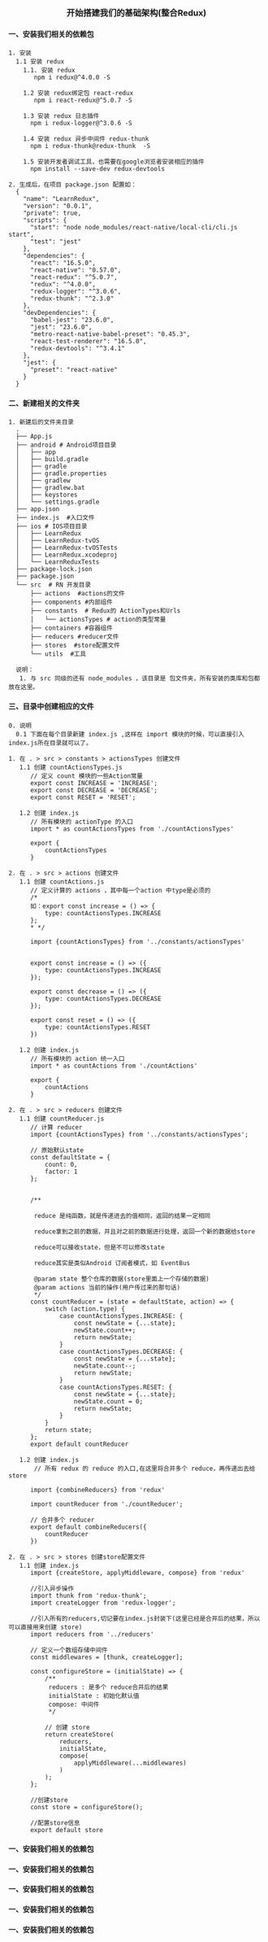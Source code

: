 <div align='center'>
  <h3>开始搭建我们的基础架构(整合Redux)</h3>
</div>
    
#### 一、安装我们相关的依赖包
    1. 安装
      1.1 安装 redux
        1.1. 安装 redux
           npm i redux@^4.0.0 -S
           
        1.2 安装 redux绑定包 react-redux
           npm i react-redux@^5.0.7 -S
        
        1.3 安装 redux 日志插件
          npm i redux-logger@^3.0.6 -S
        
        1.4 安装 redux 异步中间件 redux-thunk
          npm i redux-thunk@redux-thunk  -S
        
        1.5 安装开发者调试工具，也需要在google浏览者安装相应的插件
          npm install --save-dev redux-devtools
    
    2. 生成后，在项目 package.json 配置如：
      {
        "name": "LearnRedux",
        "version": "0.0.1",
        "private": true,
        "scripts": {
          "start": "node node_modules/react-native/local-cli/cli.js start",
          "test": "jest"
        },
        "dependencies": {
          "react": "16.5.0",
          "react-native": "0.57.0",
          "react-redux": "^5.0.7",
          "redux": "^4.0.0",
          "redux-logger": "^3.0.6",
          "redux-thunk": "^2.3.0"
        },
        "devDependencies": {
          "babel-jest": "23.6.0",
          "jest": "23.6.0",
          "metro-react-native-babel-preset": "0.45.3",
          "react-test-renderer": "16.5.0",
          "redux-devtools": "^3.4.1"
        },
        "jest": {
          "preset": "react-native"
        }
      }
         
#### 二、新建相关的文件夹
    1. 新建后的文件夹目录
      .
      ├── App.js
      ├── android # Android项目目录
      │   ├── app
      │   ├── build.gradle
      │   ├── gradle
      │   ├── gradle.properties
      │   ├── gradlew
      │   ├── gradlew.bat
      │   ├── keystores
      │   └── settings.gradle
      ├── app.json
      ├── index.js  #入口文件
      ├── ios # IOS项目目录
      │   ├── LearnRedux
      │   ├── LearnRedux-tvOS
      │   ├── LearnRedux-tvOSTests
      │   ├── LearnRedux.xcodeproj
      │   └── LearnReduxTests
      ├── package-lock.json
      ├── package.json
      └── src  # RN 开发目录
          ├── actions  #actions的文件
          ├── components #内部组件
          ├── constants  # Redux的 ActionTypes和Urls 
          │   └── actionsTypes # action的类型常量
          ├── containers #容器组件
          ├── reducers #reducer文件
          ├── stores  #store配置文件
          └── utils  #工具
          
      说明：
       1. 与 src 同级的还有 node_modules ，该目录是 包文件夹，所有安装的类库和包都放在这里。
       
#### 三、目录中创建相应的文件
    
    0. 说明
      0.1 下面在每个目录新建 index.js ,这样在 import 模块的时候，可以直接引入index.js所在目录就可以了。

    1. 在 . > src > constants > actionsTypes 创建文件
       1.1 创建 countActionsTypes.js   
          // 定义 count 模块的一些Action常量
          export const INCREASE = 'INCREASE';
          export const DECREASE = 'DECREASE';
          export const RESET = 'RESET';
          
       1.2 创建 index.js
          // 所有模块的 actionType 的入口
          import * as countActionsTypes from './countActionsTypes'
          
          export {
              countActionsTypes
          }
          
    2. 在 . > src > actions 创建文件
       1.1 创建 countActions.js
          // 定义计算的 actions ，其中每一个action 中type是必须的
          /*
          如：export const increase = () => {
              type: countActionsTypes.INCREASE
          };
          * */

          import {countActionsTypes} from '../constants/actionsTypes'


          export const increase = () => ({
              type: countActionsTypes.INCREASE
          });

          export const decrease = () => ({
              type: countActionsTypes.DECREASE
          });

          export const reset = () => ({
              type: countActionsTypes.RESET
          })
          
       1.2 创建 index.js
          // 所有模块的 action 统一入口
          import * as countActions from './countActions'
          
          export {
              countActions
          }
          
    2. 在 . > src > reducers 创建文件
       1.1 创建 countReducer.js
          // 计算 reducer
          import {countActionsTypes} from '../constants/actionsTypes';

          // 原始默认state
          const defaultState = {
              count: 0,
              factor: 1
          };


          /**

           reduce 是纯函数，就是传递进去的值相同，返回的结果一定相同

           reduce拿到之前的数据，并且对之前的数据进行处理，返回一个新的数据给store

           reduce可以接收state，但是不可以修改state

           reduce其实是类似Android 订阅者模式，如 EventBus

           @param state 整个仓库的数据(store里面上一个存储的数据)
           @param actions 当前的操作(用户传过来的那句话)
           */
          const countReducer = (state = defaultState, action) => {
              switch (action.type) {
                  case countActionsTypes.INCREASE: {
                      const newState = {...state};
                      newState.count++;
                      return newState;
                  }
                  case countActionsTypes.DECREASE: {
                      const newState = {...state};
                      newState.count--;
                      return newState;
                  }
                  case countActionsTypes.RESET: {
                      const newState = {...state};
                      newState.count = 0;
                      return newState;
                  }
              }
              return state;
          };
          export default countReducer
          
       1.2 创建 index.js
           // 所有 redux 的 reduce 的入口,在这里将合并多个 reduce，再传递出去给 store

          import {combineReducers} from 'redux'

          import countReducer from './countReducer';

          // 合并多个 reducer
          export default combineReducers({
              countReducer
          })
       
    2. 在 . > src > stores 创建store配置文件
       1.1 创建 index.js
          import {createStore, applyMiddleware, compose} from 'redux'

          //引入异步操作
          import thunk from 'redux-thunk';
          import createLogger from 'redux-logger';

          //引入所有的reducers,切记要在index.js封装下(这里已经是合并后的结果，所以可以直接用来创建 store)
          import reducers from '../reducers'

          // 定义一个数组存储中间件
          const middlewares = [thunk, createLogger];

          const configureStore = (initialState) => {
              /**
               reducers : 是多个 reduce合并后的结果
               initialState : 初始化默认值
               compose: 中间件
               */

              // 创建 store
              return createStore(
                  reducers,
                  initialState,
                  compose(
                      applyMiddleware(...middlewares)
                  )
              );
          };

          //创建store
          const store = configureStore();

          //配置store信息
          export default store

#### 一、安装我们相关的依赖包
#### 一、安装我们相关的依赖包
#### 一、安装我们相关的依赖包
#### 一、安装我们相关的依赖包
#### 一、安装我们相关的依赖包
